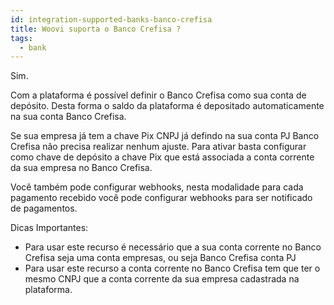 ```yaml
---
id: integration-supported-banks-banco-crefisa
title: Woovi suporta o Banco Crefisa ?
tags:
  - bank
---
```


Sim.

Com a plataforma é possível definir o Banco Crefisa como sua conta de depósito. Desta forma o saldo da plataforma é depositado automaticamente na sua conta Banco Crefisa.

Se sua empresa já tem a chave Pix CNPJ já defindo na sua conta PJ Banco Crefisa não precisa realizar nenhum ajuste. Para ativar basta configurar como chave de depósito a chave Pix que está associada a conta corrente da sua empresa no Banco Crefisa.

Você também pode configurar webhooks, nesta modalidade para cada pagamento recebido você pode configurar webhooks para ser notificado de pagamentos.

Dicas Importantes:

- Para usar este recurso é necessário que a sua conta corrente no Banco Crefisa seja uma conta empresas, ou seja Banco Crefisa conta PJ
- Para usar este recurso a conta corrente no Banco Crefisa tem que ter o mesmo CNPJ que a conta corrente da sua empresa cadastrada na plataforma.

